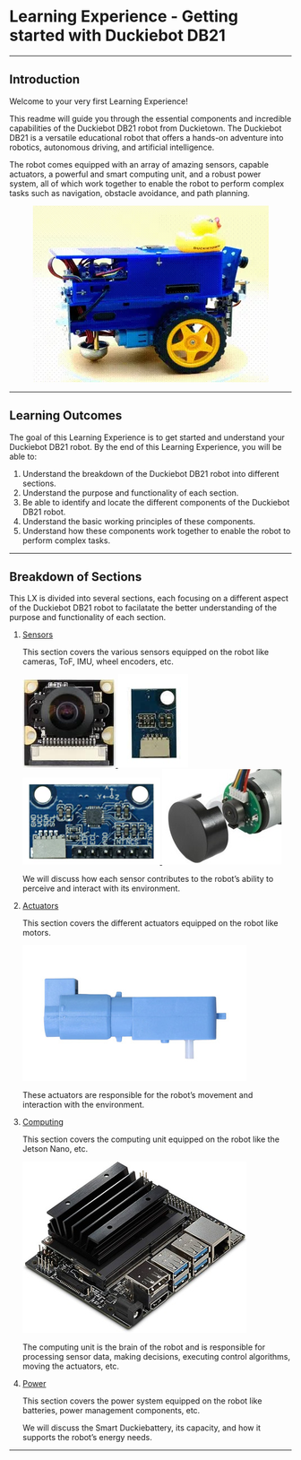 # Learning Experience - Getting started with Duckiebot DB21

---

## Introduction

Welcome to your very first Learning Experience!

This readme will guide you through the essential components and incredible capabilities of the Duckiebot DB21 robot from Duckietown.
The Duckiebot DB21 is a versatile educational robot that offers a hands-on adventure into robotics, autonomous driving, and artificial intelligence.

The robot comes equipped with an array of amazing sensors, capable actuators, a powerful and smart computing unit, and a robust power system, all of which work together to enable the robot to perform complex tasks such as navigation, obstacle avoidance, and path planning.

<div align="center">
<img src="images/DB21J4_turning.webp" alt="Rotating Duckiebot DB21">
</div>

---

## Learning Outcomes

The goal of this Learning Experience is to get started and understand your Duckiebot DB21 robot.
By the end of this Learning Experience, you will be able to:

1. Understand the breakdown of the Duckiebot DB21 robot into different sections.
2. Understand the purpose and functionality of each section.
3. Be able to identify and locate the different components of the Duckiebot DB21 robot.
4. Understand the basic working principles of these components.
5. Understand how these components work together to enable the robot to perform complex tasks.

---

## Breakdown of Sections

This LX is divided into several sections, each focusing on a different aspect of the Duckiebot DB21 robot to facilatate the better understanding of the purpose and functionality of each section.

1. [Sensors](sensors.md)

    This section covers the various sensors equipped on the robot like cameras, ToF, IMU, wheel encoders, etc.

    <div id="sensor_icons">
    <a href="sensors.md#camera">
        <img src="images/camera.jpg" alt="Camera" title="Camera">
    </a>
    <a href="sensors.md#tof-sensor">
        <img src="images/tof.jpg" alt="ToF Sensor" title="ToF Sensor">
    </a>
    <a href="sensors.md#imu">
        <img src="images/imu.png" alt="IMU" title="IMU">
    </a>
    <a href="sensors.md#encoders">
        <img src="images/encoder.jpg" alt="Encoders" title="Encoders">
    </a>
    </div>
    
    We will discuss how each sensor contributes to the robot’s ability to perceive and interact with its environment.

2. [Actuators](actuators.md)

    This section covers the different actuators equipped on the robot like motors.

    <div id="actuator_icons">
    <a href="actuators.md#motors">
        <img src="images/motor.jpg" alt="Motor" title="Motor">
    </a>
    </div>
    
    These actuators are responsible for the robot’s movement and interaction with the environment.

3. [Computing](computing.md)

    This section covers the computing unit equipped on the robot like the Jetson Nano, etc.

    <div id="computing_icons">
    <a href="computing.md#jetson-nano">
        <img src="images/jetson_nano.jpg" alt="Jetson Nano" title="Jetson Nano">
    </a>
    </div>
    
    The computing unit is the brain of the robot and is responsible for processing sensor data, making decisions, executing control algorithms, moving the actuators, etc.

4. [Power](power.md)

    This section covers the power system equipped on the robot like batteries, power management components, etc.
    
    We will discuss the Smart Duckiebattery, its capacity, and how it supports the robot’s energy needs.

---
